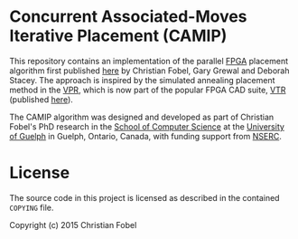 Concurrent Associated-Moves Iterative Placement (CAMIP)
=======================================================

This repository contains an implementation of the parallel [FPGA][4] placement
algorithm first published [here][1] by Christian Fobel, Gary Grewal and Deborah
Stacey.  The approach is inspired by the simulated annealing placement method
in the [VPR][7], which is now part of the popular FPGA CAD suite, [VTR][5]
(published [here][6]).

The CAMIP algorithm was designed and developed as part of Christian Fobel's PhD
research in the [School of Computer Science][2] at the [University of
Guelph][3] in Guelph, Ontario, Canada, with funding support from [NSERC][8].


# License #

The source code in this project is licensed as described in the contained
`COPYING` file.

Copyright (c) 2015 Christian Fobel


[1]: http://dx.doi.org/10.1145/2591513.2591543
[2]: http://www.socs.uoguelph.ca/
[3]: http://www.uoguelph.ca/
[4]: http://en.wikipedia.org/wiki/Field-programmable_gate_array
[5]: https://code.google.com/p/vtr-verilog-to-routing/
[6]: http://dx.doi.org/10.1145/2617593
[7]: http://dx.doi.org/10.1145/2068716.2068718
[8]: http://www.nserc-crsng.gc.ca/index_eng.asp
